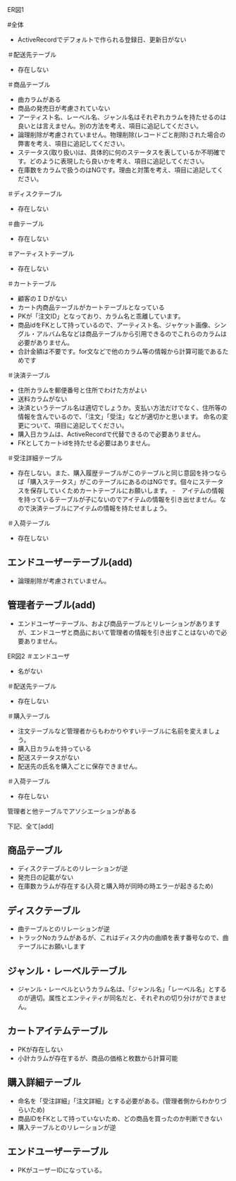 ER図1

#全体
- ActiveRecordでデフォルトで作られる登録日、更新日がない

＃配送先テーブル
- 存在しない

＃商品テーブル
- 曲カラムがある
- 商品の発売日が考慮されていない
- アーティスト名、レーベル名、ジャンル名はそれぞれカラムを持たせるのは良いとは言えません。別の方法を考え、項目に追記してください。
- 論理削除が考慮されていません。物理削除(レコードごと削除)された場合の弊害を考え、項目に追記してください。
- ステータス(取り扱い)は、具体的に何のステータスを表しているか不明確です。どのように表現したら良いかを考え、項目に追記してください。
- 在庫数をカラムで扱うのはNGです。理由と対策を考え、項目に追記してください。

＃ディスクテーブル
- 存在しない

＃曲テーブル
- 存在しない

＃アーティストテーブル
- 存在しない

＃カートテーブル
- 顧客のＩＤがない
- カート内商品テーブルがカートテーブルとなっている
- PKが「注文ID」となっており、カラム名と乖離しています。
- 商品idをFKとして持っているので、アーティスト名、ジャケット画像、シングル・アルバム名などは商品テーブルから引用できるのでこれらのカラムは必要がありません。
- 合計金額は不要です。for文などで他のカラム等の情報から計算可能であるためです

＃決済テーブル
- 住所カラムを郵便番号と住所でわけた方がよい
- 送料カラムがない
- 決済というテーブル名は適切でしょうか。支払い方法だけでなく、住所等の情報を含んでいるので、「注文」「受注」などが適切かと思います。
  命名の変更について、項目に追記してください。
- 購入日カラムは、ActiveRecordで代替できるので必要ありません。
- FKとしてカートidを持たせる必要はありません。

＃受注詳細テーブル
- 存在しない。また、購入履歴テーブルがこのテーブルと同じ意図を持つならば「購入ステータス」がこのテーブルにあるのはNGです。個々にステータスを保存していくためカートテーブルにお願いします。
  -　アイテムの情報を持っているテーブルが子にないのでアイテムの情報を引き出せません。なので決済テーブルにアイテムの情報を持たせましょう。

＃入荷テーブル
- 存在しない

## エンドユーザーテーブル(add)
- 論理削除が考慮されていません。

## 管理者テーブル(add)
- エンドユーザーテーブル、および商品テーブルとリレーションがありますが、エンドユーザと商品において管理者の情報を引き出すことはないので必要ありません。

ER図2
＃エンドユーザ
- 名がない

＃配送先テーブル
- 存在しない

＃購入テーブル
- 注文テーブルなど管理者からもわかりやすいテーブルに名前を変えましょう。
- 購入日カラムを持っている
- 配送ステータスがない
- 配送先の氏名を購入ごとに保存できません。

＃入荷テーブル
- 存在しない

管理者と他テーブルでアソシエーションがある

下記、全て[add]

## 商品テーブル
- ディスクテーブルとのリレーションが逆
- 発売日の記載がない
- 在庫数カラムが存在する(入荷と購入時が同時の時エラーが起きるため)

## ディスクテーブル
- 曲テーブルとのリレーションが逆
- トラックNoカラムがあるが、これはディスク内の曲順を表す番号なので、曲テーブルにお願いします

## ジャンル・レーベルテーブル
- ジャンル・レーベルというカラム名は、「ジャンル名」「レーベル名」とするのが適切。属性とエンティティが同名だと、それぞれの切り分けができません。

## カートアイテムテーブル
- PKが存在しない
- 小計カラムが存在するが、商品の価格と枚数から計算可能

## 購入詳細テーブル
- 命名を「受注詳細」「注文詳細」とする必要がある。(管理者側からわかりづらいため)
- 商品IDをFKとして持っていないため、どの商品を買ったのか判断できない
- 購入テーブルとのリレーションが逆

## エンドユーザーテーブル
- PKがユーザーIDになっている。
